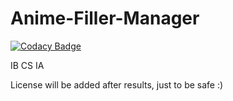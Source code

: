 # Anime-Filler-Manager

[![Codacy Badge](https://app.codacy.com/project/badge/Grade/e43cf0251bdf4f49aae15f7e82808a01)](https://www.codacy.com/gh/koolskateguy89/Anime-Filler-Manager/dashboard?utm_source=github.com&amp;utm_medium=referral&amp;utm_content=koolskateguy89/Anime-Filler-Manager&amp;utm_campaign=Badge_Grade)

IB CS IA

License will be added after results, just to be safe :)
